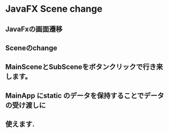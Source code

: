 # JavaFX Scene change
## JavaFxの画面遷移　
## Sceneのchange
## MainSceneとSubSceneをボタンクリックで行き来します。
## MainApp にstatic のデータを保持することでデータの受け渡しに
## 使えます.
 
